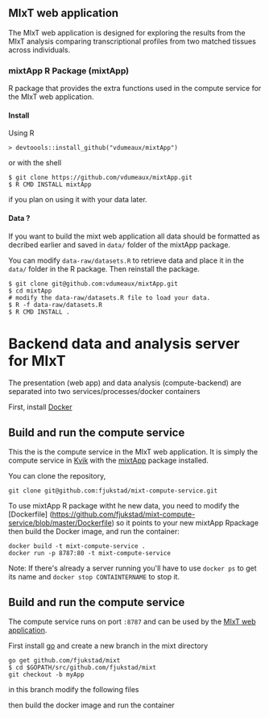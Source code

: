 ## MIxT web application
The MIxT web application is designed for exploring the results from the MIxT analysis comparing transcriptional profiles from two matched tissues across individuals. 


###  mixtApp R Package (mixtApp)
R package that provides the extra functions used in the compute service for
the MIxT web application. 

#### Install 
Using R 
```
> devtoools::install_github("vdumeaux/mixtApp")
```
or with the shell 
```
$ git clone https://github.com/vdumeaux/mixtApp.git
$ R CMD INSTALL mixtApp
```
if you plan on using it with your data later. 

#### Data ?
If you want to build the mixt web application all data should be formatted as 
decribed earlier and saved in `data/` folder of the mixtApp package. 

You can modify `data-raw/datasets.R` to retrieve data and place it in the
`data/` folder in the R package. Then reinstall the package.

```
$ git clone git@github.com:vdumeaux/mixtApp.git 
$ cd mixtApp
# modify the data-raw/datasets.R file to load your data. 
$ R -f data-raw/datasets.R
$ R CMD INSTALL .
```

# Backend data and analysis server for MIxT 
The presentation (web app) and data analysis (compute-backend) are separated into two services/processes/docker containers


First, install [Docker](http://docker.com) 


## Build and run the compute service

This the is the compute service in the MIxT web application. It is simply the
compute service in [Kvik](https://github.com/fjukstad/kvik) with the
[mixtApp](http://github.com/vdumeaux/mixtApp) package installed. 

You can clone the repository, 
```
git clone git@github.com:fjukstad/mixt-compute-service.git
```
To use mixtApp R package witht he new data, you need to modify the [Dockerfile]
(https://github.com/fjukstad/mixt-compute-service/blob/master/Dockerfile)
so it points to your new mixtApp Rpackage then build the Docker image, 
and run the container:

```
docker build -t mixt-compute-service .
docker run -p 8787:80 -t mixt-compute-service
```
Note: If there's already a server running you'll have to use `docker ps` to get
its name and `docker stop CONTAINTERNAME` to stop it.

## Build and run the compute service

The compute service runs on port `:8787` and can be used by the
[MIxT web application](http://github.com/fjukstad/mixt). 

First install [go](https://golang.org/)
and create a new branch in the mixt directory

```
go get github.com/fjukstad/mixt
$ cd $GOPATH/src/github.com/fjukstad/mixt
git checkout -b myApp
```

in this branch modify the following files

then build the docker image and run the container
```

```
